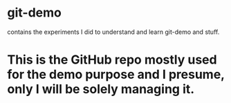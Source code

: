 # git-demo
contains the experiments I did to understand and learn git-demo and stuff.
<br>
<h1> This is the GitHub repo mostly used for the demo purpose and I presume, only I will be solely managing it.</h1>
